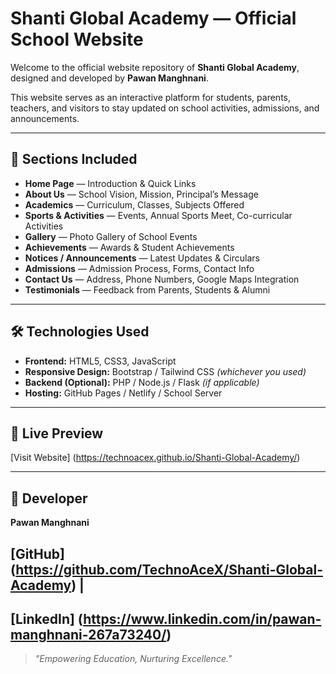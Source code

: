 # Shanti Global Academy — Official School Website

Welcome to the official website repository of **Shanti Global Academy**, designed and developed by **Pawan Manghnani**.

This website serves as an interactive platform for students, parents, teachers, and visitors to stay updated on school activities, admissions, and announcements.

---

## 📂 Sections Included
- **Home Page** — Introduction & Quick Links  
- **About Us** — School Vision, Mission, Principal’s Message  
- **Academics** — Curriculum, Classes, Subjects Offered  
- **Sports & Activities** — Events, Annual Sports Meet, Co-curricular Activities  
- **Gallery** — Photo Gallery of School Events  
- **Achievements** — Awards & Student Achievements  
- **Notices / Announcements** — Latest Updates & Circulars  
- **Admissions** — Admission Process, Forms, Contact Info  
- **Contact Us** — Address, Phone Numbers, Google Maps Integration  
- **Testimonials** — Feedback from Parents, Students & Alumni  

---

## 🛠️ Technologies Used
- **Frontend:** HTML5, CSS3, JavaScript  
- **Responsive Design:** Bootstrap / Tailwind CSS *(whichever you used)*  
- **Backend (Optional):** PHP / Node.js / Flask *(if applicable)*  
- **Hosting:** GitHub Pages / Netlify / School Server  

---

## 📸 Live Preview  
[Visit Website] (https://technoacex.github.io/Shanti-Global-Academy/)

---

## 🙌 Developer  
**Pawan Manghnani**  

[GitHub] (https://github.com/TechnoAceX/Shanti-Global-Academy) |
---

[LinkedIn] (https://www.linkedin.com/in/pawan-manghnani-267a73240/)
---

> _"Empowering Education, Nurturing Excellence."_  


